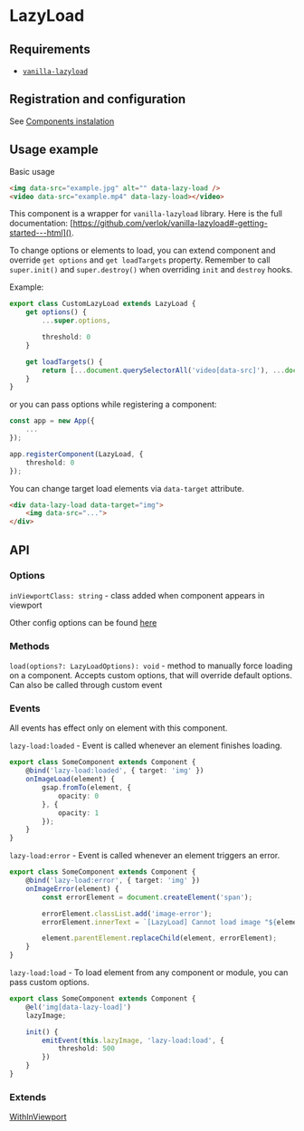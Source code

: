 # LazyLoad

## Requirements
 - [`vanilla-lazyload`](https://github.com/verlok/vanilla-lazyload)

## Registration and configuration

See [Components instalation](/docs/components_instalation.md)

## Usage example

Basic usage

```html
<img data-src="example.jpg" alt="" data-lazy-load />
<video data-src="example.mp4" data-lazy-load></video>
```

This component is a wrapper for `vanilla-lazyload` library. Here is the full documentation: [https://github.com/verlok/vanilla-lazyload#-getting-started---html]().

To change options or elements to load, you can extend component and override `get options` and `get loadTargets` property. Remember to call `super.init()` and `super.destroy()` when overriding `init` and `destroy` hooks.

Example:

```ts
export class CustomLazyLoad extends LazyLoad {
    get options() {
        ...super.options,

        threshold: 0
    }

    get loadTargets() {
        return [...document.querySelectorAll('video[data-src]'), ...document.querySelectorAll('.custom-img')]
    }
}

```

or you can pass options while registering a component:

```ts
const app = new App({
    ...
});

app.registerComponent(LazyLoad, {
    threshold: 0
});
```

You can change target load elements via `data-target` attribute.

```html
<div data-lazy-load data-target="img">
    <img data-src="...">
</div>
```

## API

### Options

`inViewportClass: string` - class added when component appears in viewport

Other config options can be found [here](https://github.com/verlok/vanilla-lazyload#options)

### Methods

`load(options?: LazyLoadOptions): void` - method to manually force loading on a component. Accepts custom options, that will override default options. Can also be called through custom event

### Events

All events has effect only on element with this component.

`lazy-load:loaded` - Event is called whenever an element finishes loading.

```ts
export class SomeComponent extends Component {
    @bind('lazy-load:loaded', { target: 'img' })
    onImageLoad(element) {
        gsap.fromTo(element, {
            opacity: 0
        }, {
            opacity: 1
        });
    }
}
```

`lazy-load:error` - Event is called whenever an element triggers an error.

```ts
export class SomeComponent extends Component {
    @bind('lazy-load:error', { target: 'img' })
    onImageError(element) {
        const errorElement = document.createElement('span');

        errorElement.classList.add('image-error');
        errorElement.innerText = `[LazyLoad] Cannot load image "${element.dataset.src}"`;

        element.parentElement.replaceChild(element, errorElement);
    }
}
```

`lazy-load:load` - To load element from any component or module, you can pass custom options.

```ts
export class SomeComponent extends Component {
    @el('img[data-lazy-load]')
    lazyImage;

    init() {
        emitEvent(this.lazyImage, 'lazy-load:load', {
            threshold: 500
        })
    }
}
```

### Extends

[WithInViewport](/src/mixins/WithInViewport/README)
